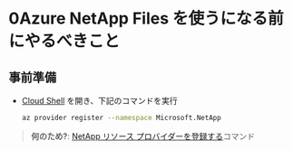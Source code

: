 # 0Azure NetApp Files を使うになる前にやるべきこと

## 事前準備

* [Cloud Shell](https://docs.microsoft.com/ja-jp/azure/cloud-shell/overview) を開き、下記のコマンドを実行

  ```bash
  az provider register --namespace Microsoft.NetApp
  ```

> **何のため?**:  [NetApp リソース プロバイダーを登録する](https://docs.microsoft.com/ja-jp/azure/azure-netapp-files/azure-netapp-files-register)コマンド

